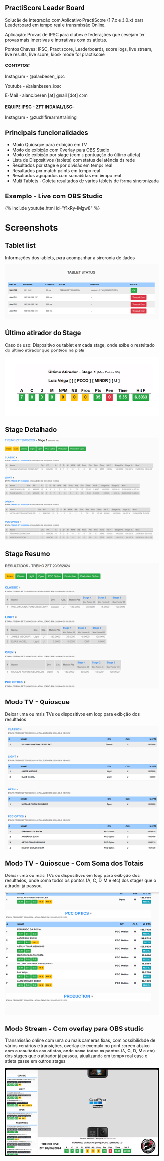 ## PractiScore Leader Board

Solução de integração com Aplicativo PractiScore (1.7.x e 2.0.x) para Leaderboard em tempo real e transmissão Online. 

Aplicação: Provas de IPSC para clubes e federações que desejam ter provas mais imersivas e interativas com os atletas. 

Pontos Chaves: IPSC, Practiscore, Leaderboards, score logs, live stream, live results, live score, kiosk mode for practiscore

#### CONTATOS:

Instagram - @alanbesen_ipsc

Youtube - @alanbesen_ipsc

E-Mail - alanc.besen [at] gmail [dot] com

#### EQUIPE IPSC - ZFT INDAIAL/LSC:
Instagram - @zuchifirearmstraining


## Principais funcionalidades

* Modo Quiosque para exibição em TV 
* Modo de exibição com Overlay para OBS Studio
* Modo de exibição por stage (com a pontuação do último atleta)
* Lista de Dispositivos (tablets) com status de latência da rede
* Resultados por stage e por divisão em tempo real
* Resultados por match points em tempo real
* Resultados agrupados com somatórias em tempo real
* Multi Tablets - Coleta resultados de vários tablets de forma sincronizada


## Exemplo - Live com OBS Studio

{% include youtube.html id="f1xRy-IMgw8" %}


# Screenshots

## Tablet list

Informações dos tablets, para acompanhar a sincronia de dados 

[![Tablet List](docs/assets/tablet01.png)](docs/assets/tablet01.png)

## Último atirador do Stage

Caso de uso: Dispositivo ou tablet em cada stage, onde exibe o restultado do último atirador que pontuou na pista

[![LastShooter](docs/assets/stage_last02.png)](docs/assets/stage_last02.png)


## Stage Detalhado

[![LastShooter](docs/assets/stage01.png)](docs/assets/stage01.png)

## Stage Resumo

[![LastShooter](docs/assets/stage02.png)](docs/assets/stage02.png)

## Modo TV - Quiosque

Deixar uma ou mais TVs ou dispositivos em loop para exibição dos resultados

[![LastShooter](docs/assets/kiosk01.png)](docs/assets/kiosk01.png)

## Modo TV - Quiosque - Com Soma dos Totais

Deixar uma ou mais TVs ou dispositivos em loop para exibição dos resultados, onde soma todos os pontos (A, C, D, M e etc) dos stages que o atirador já passou. 

[![LastShooter](docs/assets/kiosk04.png)](docs/assets/kiosk04.png)

## Modo Stream - Com overlay para OBS studio

Transmissão online com uma ou mais cameras fixas, com possibilidade de vários cenários e transições, overlay de exemplo no print screen abaixo com o resultado dos atletas, onde soma todos os pontos (A, C, D, M e etc) dos stages que o atirador já passou, atualizando em tempo real caso o atleta passe em outros stages

[![LastShooter](docs/assets/youtube02.png)](docs/assets/youtube02.png)